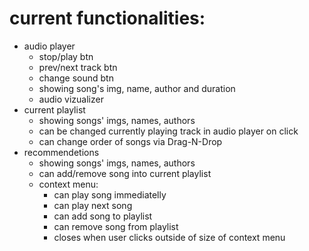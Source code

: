 # current functionalities:

- audio player
  - stop/play btn
  - prev/next track btn
  - change sound btn
  - showing song's img, name, author and duration
  - audio vizualizer
- current playlist
  - showing songs' imgs, names, authors
  - can be changed currently playing track in audio player on click
  - can change order of songs via Drag-N-Drop
- recommendetions
  - showing songs' imgs, names, authors
  - can add/remove song into current playlist
  - context menu:
    - can play song immediatelly
    - can play next song
    - can add song to playlist
    - can remove song from playlist
    - closes when user clicks outside of size of context menu
